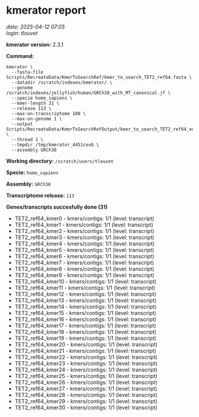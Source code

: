 # kmerator report
*date: 2025-04-12 07:05*  
*login: tlouvet*

**kmerator version:** 2.3.1

**Command:**

```
kmerator \
  --fasta-file Scripts/RecreateData/KmerToSearchRef/kmer_to_search_TET2_ref64.fasta \
  --datadir /scratch/indexes/kmerator/ \
  --genome /scratch/indexes/jellyfish/human/GRCh38_with_MT_canonical.jf \
  --specie homo_sapiens \
  --kmer-length 31 \
  --release 113 \
  --max-on-transcriptome 100 \
  --max-on-genome 1 \
  --output Scripts/RecreateData/KmerToSearchRefOutput/kmer_to_search_TET2_ref64_output \
  --thread 1 \
  --tmpdir /tmp/kmerator_4451cev6 \
  --assembly GRCh38
```

**Working directory:** `/scratch/users/tlouvet`

**Specie:** `homo_sapiens`

**Assembly:** `GRCh38`

**Transcriptome release:** `113`

**Genes/transcripts succesfully done (31)**

- TET2_ref64_kmer0 - kmers/contigs: 1/1 (level: transcript)
- TET2_ref64_kmer1 - kmers/contigs: 1/1 (level: transcript)
- TET2_ref64_kmer2 - kmers/contigs: 1/1 (level: transcript)
- TET2_ref64_kmer3 - kmers/contigs: 1/1 (level: transcript)
- TET2_ref64_kmer4 - kmers/contigs: 1/1 (level: transcript)
- TET2_ref64_kmer5 - kmers/contigs: 1/1 (level: transcript)
- TET2_ref64_kmer6 - kmers/contigs: 1/1 (level: transcript)
- TET2_ref64_kmer7 - kmers/contigs: 1/1 (level: transcript)
- TET2_ref64_kmer8 - kmers/contigs: 1/1 (level: transcript)
- TET2_ref64_kmer9 - kmers/contigs: 1/1 (level: transcript)
- TET2_ref64_kmer10 - kmers/contigs: 1/1 (level: transcript)
- TET2_ref64_kmer11 - kmers/contigs: 1/1 (level: transcript)
- TET2_ref64_kmer12 - kmers/contigs: 1/1 (level: transcript)
- TET2_ref64_kmer13 - kmers/contigs: 1/1 (level: transcript)
- TET2_ref64_kmer14 - kmers/contigs: 1/1 (level: transcript)
- TET2_ref64_kmer15 - kmers/contigs: 1/1 (level: transcript)
- TET2_ref64_kmer16 - kmers/contigs: 1/1 (level: transcript)
- TET2_ref64_kmer17 - kmers/contigs: 1/1 (level: transcript)
- TET2_ref64_kmer18 - kmers/contigs: 1/1 (level: transcript)
- TET2_ref64_kmer19 - kmers/contigs: 1/1 (level: transcript)
- TET2_ref64_kmer20 - kmers/contigs: 1/1 (level: transcript)
- TET2_ref64_kmer21 - kmers/contigs: 1/1 (level: transcript)
- TET2_ref64_kmer22 - kmers/contigs: 1/1 (level: transcript)
- TET2_ref64_kmer23 - kmers/contigs: 1/1 (level: transcript)
- TET2_ref64_kmer24 - kmers/contigs: 1/1 (level: transcript)
- TET2_ref64_kmer25 - kmers/contigs: 1/1 (level: transcript)
- TET2_ref64_kmer26 - kmers/contigs: 1/1 (level: transcript)
- TET2_ref64_kmer27 - kmers/contigs: 1/1 (level: transcript)
- TET2_ref64_kmer28 - kmers/contigs: 1/1 (level: transcript)
- TET2_ref64_kmer29 - kmers/contigs: 1/1 (level: transcript)
- TET2_ref64_kmer30 - kmers/contigs: 1/1 (level: transcript)
